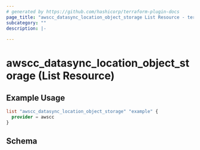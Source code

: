 ```yaml
---
# generated by https://github.com/hashicorp/terraform-plugin-docs
page_title: "awscc_datasync_location_object_storage List Resource - terraform-provider-awscc"
subcategory: ""
description: |-
  
---
```


# awscc_datasync_location_object_storage (List Resource)



## Example Usage

```terraform
list "awscc_datasync_location_object_storage" "example" {
  provider = awscc
}
```

<!-- schema generated by tfplugindocs -->
## Schema
